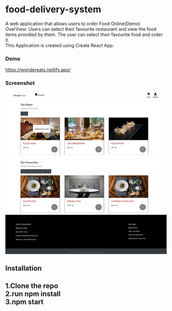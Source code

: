 # food-delivery-system
A web application that allows users to order Food Online(Demo)
<br />
OverView:
Users can select their favourite restaurant and view the food items provided by them.
The user can select their favourite food and order it.
<br />
This Application is created using Create React App.
<br />

### Demo
https://wondereats.netlify.app/


### Screenshot
<p align="center">
  <img src="Food-Delivery-project.png"  width="600px">
<p>
<h2>Installation<h2>
1.Clone the repo<br />
2.run npm install<br />
3.npm start<br />
